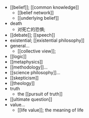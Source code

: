 - [[belief]]; [[common knowledge]]
    - [[belief network]]
    - [[underlying belief]]
- death
    - 对死亡的恐惧;
- [[debate]]; [[speech]]
- existential; [[existential philosophy]]
- general...
    - [[collective view]];
- [[logic]]
- [[metaphysics]]
- [[methodology]]...
- [[science philosophy]]...
- [[skepticism]]
- [[theology]]
- truth
    - the [[pursuit of truth]]
- [[ultimate question]]
- value...
    - [[life value]]; the meaning of life
